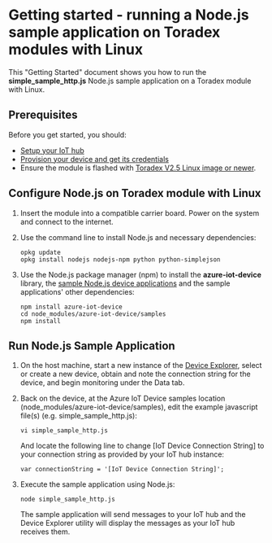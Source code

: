 # Getting started - running a Node.js sample application on Toradex modules with Linux

This "Getting Started" document shows you how to run the **simple_sample_http.js** Node.js sample application on a Toradex module with Linux.

## Prerequisites

Before you get started, you should:

- [Setup your IoT hub][lnk-setup-iot-hub]
- [Provision your device and get its credentials][lnk-manage-iot-hub]
- Ensure the module is flashed with [Toradex V2.5 Linux image or newer][toradex_image_update].

## Configure Node.js on Toradex module with Linux

1.  Insert the module into a compatible carrier board.  Power on the system and connect to the internet.

2.  Use the command line to install Node.js and necessary dependencies:

    ```
    opkg update
	opkg install nodejs nodejs-npm python python-simplejson
    ```

3.  Use the Node.js package manager (npm) to install the **azure-iot-device** library, the [sample Node.js device applications][node-sample-apps] and the sample applications' other dependencies:

    ```
    npm install azure-iot-device
	cd node_modules/azure-iot-device/samples
	npm install
	```

## Run Node.js Sample Application

1. On the host machine, start a new instance of the [Device Explorer][device-explorer], select or create a new device, obtain and note the connection string for the device, and begin monitoring under the Data tab.

2. Back on the device, at the Azure IoT Device samples location (node_modules/azure-iot-device/samples), edit the example javascript file(s) (e.g. simple_sample_http.js):

    ```
    vi simple_sample_http.js
    ```

   And locate the following line to change [IoT Device Connection String] to your connection string as provided by your IoT hub instance:

	```
	var connectionString = '[IoT Device Connection String]';
	```

3. Execute the sample application using Node.js:

    ```
    node simple_sample_http.js
    ```

   The sample application will send messages to your IoT hub and the Device Explorer utility will display the messages as your IoT hub receives them.

[device-explorer]: ../../tools/DeviceExplorer/readme.md
[toradex_image_update]: http://developer.toradex.com/knowledge-base/how-to-setup-environment-for-embedded-linux-application-development#Linux_Image_Update
[node-sample-apps]: https://github.com/Azure/azure-iot-sdks/tree/master/node/device/samples

[setup-iothub]: ../setup_iothub.md
[lnk-setup-iot-hub]: ../setup_iothub.md
[lnk-manage-iot-hub]: ../manage_iot_hub.md
